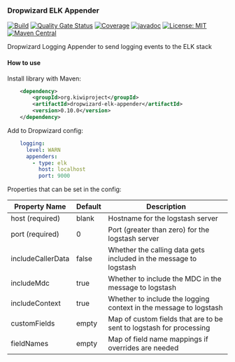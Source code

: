 ### Dropwizard ELK Appender
[![Build](https://github.com/kiwiproject/dropwizard-elk-appender/workflows/build/badge.svg)](https://github.com/kiwiproject/dropwizard-elk-appender/actions?query=workflow%3Abuild)
[![Quality Gate Status](https://sonarcloud.io/api/project_badges/measure?project=kiwiproject_dropwizard-elk-appender&metric=alert_status)](https://sonarcloud.io/dashboard?id=kiwiproject_dropwizard-elk-appender)
[![Coverage](https://sonarcloud.io/api/project_badges/measure?project=kiwiproject_dropwizard-elk-appender&metric=coverage)](https://sonarcloud.io/dashboard?id=kiwiproject_dropwizard-elk-appender)
[![javadoc](https://javadoc.io/badge2/org.kiwiproject/dropwizard-elk-appender/javadoc.svg)](https://javadoc.io/doc/org.kiwiproject/dropwizard-elk-appender)
[![License: MIT](https://img.shields.io/badge/License-MIT-blue.svg)](https://opensource.org/licenses/MIT)
[![Maven Central](https://img.shields.io/maven-central/v/org.kiwiproject/dropwizard-elk-appender)](https://search.maven.org/search?q=g:org.kiwiproject%20a:dropwizard-elk-appender)

Dropwizard Logging Appender to send logging events to the ELK stack

#### How to use

Install library with Maven:

```xml
    <dependency>
        <groupId>org.kiwiproject</groupId>
        <artifactId>dropwizard-elk-appender</artifactId>
        <version>0.10.0</version>
    </dependency>
```

Add to Dropwizard config:

```yaml
    logging:
      level: WARN
      appenders:
        - type: elk
          host: localhost
          port: 9000
```

Properties that can be set in the config:

| Property Name     | Default | Description |
| --------------    | ------- | ----------- |
| host (required)   | blank   | Hostname for the logstash server |
| port (required)   | 0       | Port (greater than zero) for the logstash server |
| includeCallerData | false   | Whether the calling data gets included in the message to logstash |
| includeMdc        | true    | Whether to include the MDC in the message to logstash |
| includeContext    | true    | Whether to include the logging context in the message to logstash |
| customFields      | empty   | Map of custom fields that are to be sent to logstash for processing |
| fieldNames        | empty   | Map of field name mappings if overrides are needed |
